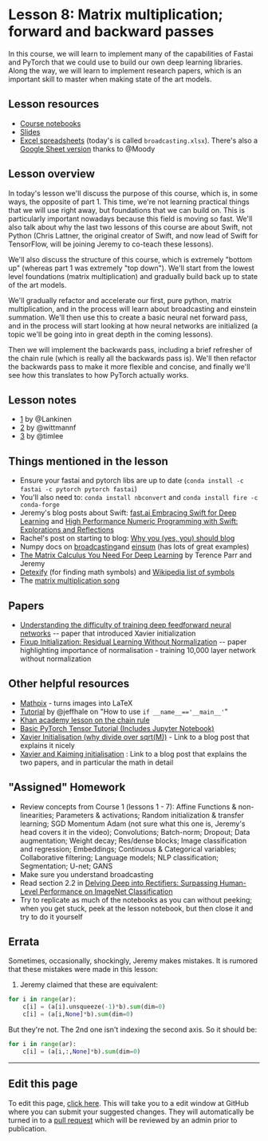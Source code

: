# Lesson 8: Matrix multiplication; forward and backward passes

In this course, we will learn to implement many of the capabilities of Fastai and PyTorch that we could use to build our own deep learning libraries. Along the way, we will learn to implement research papers, which is an important skill to master when making state of the art models.

## Lesson resources

- [Course notebooks](https://github.com/fastai/course-v3/tree/master/nbs/dl2)
- [Slides](https://drive.google.com/file/d/18QwDI25Lf0ld0-cEugu7LxjwTc2NRkha/view?usp=sharing)
- [Excel spreadsheets](https://github.com/fastai/course-v3/tree/master/files/xl) (today's is called `broadcasting.xlsx`). There's also a [Google Sheet version](https://docs.google.com/spreadsheets/d/1bIPBcf-p9iqNG8BGmIVlJCFa4jEsbOZvcPXGTYe5pjI/edit?usp=sharing) thanks to @Moody

## Lesson overview

In today's lesson we'll discuss the purpose of this course, which is, in some ways, the opposite of part 1. This time, we're not learning practical things that we will use right away, but foundations that we can build on. This is particularly important nowadays because this field is moving so fast. We'll also talk about why the last two lessons of this course are about Swift, not Python (Chris Lattner, the original creator of Swift, and now lead of Swift for TensorFlow, will be joining Jeremy to co-teach these lessons).

We'll also discuss the structure of this course, which is extremely "bottom up" (whereas part 1 was extremely "top down"). We'll start from the lowest level foundations (matrix multiplication) and gradually build back up to state of the art models.

We'll gradually refactor and accelerate our first, pure python, matrix multiplication, and in the process will learn about broadcasting and einstein summation. We'll then use this to create a basic neural net forward pass, and in the process will start looking at how neural networks are initialized (a topic we'll be going into in great depth in the coming lessons).

Then we will implement the backwards pass, including a brief refresher of the chain rule (which is really all the backwards pass is). We'll then refactor the backwards pass to make it more flexible and concise, and finally we'll see how this translates to how PyTorch actually works.

## Lesson notes
* [1](https://medium.com/@lankinen/fast-ai-lesson-8-notes-part-2-v3-8965a6532f51) by  @Lankinen
* [2](https://github.com/WittmannF/fastai-dlpt2-notes/blob/master/lesson-08.md) by @wittmannf
* [3](https://forums.fast.ai/t/lesson-8-notes/41442/22) by @timlee

## Things mentioned in the lesson

- Ensure your fastai and pytorch libs are up to date (`conda install -c fastai -c pytorch pytorch fastai`)
- You'll also need to: `conda install nbconvert` and `conda install fire -c conda-forge`
- Jeremy's blog posts about Swift: [fast.ai Embracing Swift for Deep Learning](https://www.fast.ai/2019/03/06/fastai-swift/) and [High Performance Numeric Programming with Swift: Explorations and Reflections](https://www.fast.ai/2019/01/10/swift-numerics/)
- Rachel's post on starting to blog: [Why you (yes, you) should blog](https://medium.com/@racheltho/why-you-yes-you-should-blog-7d2544ac1045)
- Numpy docs on [broadcasting](https://docs.scipy.org/doc/numpy/user/basics.broadcasting.html)and [einsum](https://docs.scipy.org/doc/numpy/reference/generated/numpy.einsum.html) (has lots of great examples)
- [The Matrix Calculus You Need For Deep Learning](https://explained.ai/matrix-calculus/index.html) by Terence Parr and Jeremy
- [Detexify](http://detexify.kirelabs.org/classify.html) (for finding math symbols) and [Wikipedia list of symbols](https://en.wikipedia.org/wiki/List_of_mathematical_symbols)
- The [matrix multiplication song](https://forums.fast.ai/uploads/default/original/3X/3/c/3cf0495ab3abefe0ad89fe6fbd9f101f7c507c4d.jpeg)

## Papers
- [Understanding the difficulty of training deep feedforward neural networks](http://proceedings.mlr.press/v9/glorot10a.html) -- paper that introduced Xavier initialization
- [Fixup Initialization: Residual Learning Without Normalization](https://arxiv.org/abs/1901.09321) -- paper highlighting importance of normalisation - training 10,000 layer network without normalization

## Other helpful resources

- [Mathpix](https://mathpix.com/) - turns images into LaTeX
- [Tutorial](https://towardsdatascience.com/learn-enough-python-to-be-useful-part-2-34f0e9e3fc9d) by @jeffhale on "How to use `if __name__=='__main__'`"
- [Khan academy lesson on the chain rule](https://www.khanacademy.org/math/ap-calculus-ab/ab-differentiation-2-new#ab-3-1a)
- [Basic PyTorch Tensor Tutorial (Includes Jupyter Notebook)](https://pytorch.org/tutorials/beginner/blitz/tensor_tutorial.html)
- [Xavier Initialisation (why divide over sqrt(M))](https://prateekvjoshi.com/2016/03/29/understanding-xavier-initialization-in-deep-neural-networks/) - Link to a blog post that explains it nicely
- [Xavier and Kaiming initialisation](https://pouannes.github.io/blog/initialization/) : Link to a blog post that explains the two papers, and in particular the math in detail

## "Assigned" Homework
* Review concepts from Course 1 (lessons 1 - 7): Affine Functions & non-linearities; Parameters & activations; Random initialization & transfer learning; SGD Momentum Adam (not sure what this one is, Jeremy's head covers it in the video); Convolutions; Batch-norm; Dropout; Data augmentation; Weight decay; Res/dense blocks; Image classification and regression; Embeddings; Continuous & Categorical variables; Collaborative filtering; Language models; NLP classification; Segmentation; U-net; GANS
* Make sure you understand broadcasting
* Read section 2.2 in [Delving Deep into Rectifiers: Surpassing Human-Level Performance on ImageNet Classification](https://arxiv.org/abs/1502.01852)
* Try to replicate as much of the notebooks as you can without peeking; when you get stuck, peek at the lesson notebook, but then close it and try to do it yourself

## Errata

Sometimes, occasionally, shockingly, Jeremy makes mistakes. It is rumored that these mistakes were made in this lesson:

1. Jeremy claimed that these are equivalent:

```python
for i in range(ar):
    c[i] = (a[i].unsqueeze(-1)*b).sum(dim=0)
    c[i] = (a[i,None]*b).sum(dim=0)
```

But they're not. The 2nd one isn't indexing the second axis. So it should be:

```python
for i in range(ar):
    c[i] = (a[i,:,None]*b).sum(dim=0)
```

---

## Edit this page

To edit this page, [click here](https://github.com/fastai/course-v3/edit/master/files/dl-2019/notes/notes-2-8.md). This will take you to a edit window at GitHub where you can submit your suggested changes. They will automatically be turned in to a [pull request](https://help.github.com/articles/about-pull-requests/) which will be reviewed by an admin prior to publication.
